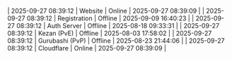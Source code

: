 | 2025-09-27 08:39:12 | Website | Online | 2025-09-27 08:39:09 |
| 2025-09-27 08:39:12 | Registration | Offline | 2025-09-09 16:40:23 |
| 2025-09-27 08:39:12 | Auth Server | Offline | 2025-08-18 09:33:31 |
| 2025-09-27 08:39:12 | Kezan (PvE) | Offline | 2025-08-03 17:58:02 |
| 2025-09-27 08:39:12 | Gurubashi (PvP) | Offline | 2025-08-23 21:44:06 |
| 2025-09-27 08:39:12 | Cloudflare | Online | 2025-09-27 08:39:09 |
